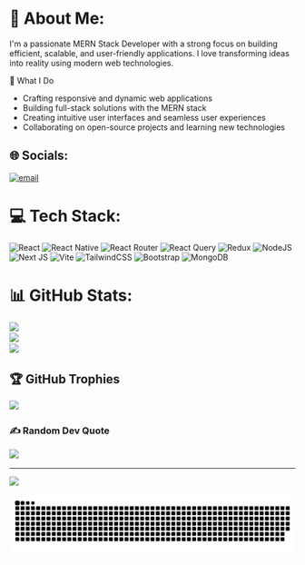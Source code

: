 # 💫 About Me:
I'm a passionate MERN Stack Developer with a strong focus on building efficient, scalable, and user-friendly applications. I love transforming ideas into reality using modern web technologies.

🚀 What I Do
 - Crafting responsive and dynamic web applications
 - Building full-stack solutions with the MERN stack
 - Creating intuitive user interfaces and seamless user experiences
 - Collaborating on open-source projects and learning new technologies


## 🌐 Socials:
[![email](https://img.shields.io/badge/Email-D14836?logo=gmail&logoColor=white)](mailto:fshahriyar393@gmail.com) 

# 💻 Tech Stack:
![React](https://img.shields.io/badge/react-%2320232a.svg?style=for-the-badge&logo=react&logoColor=%2361DAFB) ![React Native](https://img.shields.io/badge/react_native-%2320232a.svg?style=for-the-badge&logo=react&logoColor=%2361DAFB) ![React Router](https://img.shields.io/badge/React_Router-CA4245?style=for-the-badge&logo=react-router&logoColor=white) ![React Query](https://img.shields.io/badge/-React%20Query-FF4154?style=for-the-badge&logo=react%20query&logoColor=white) ![Redux](https://img.shields.io/badge/redux-%23593d88.svg?style=for-the-badge&logo=redux&logoColor=white) ![NodeJS](https://img.shields.io/badge/node.js-6DA55F?style=for-the-badge&logo=node.js&logoColor=white) ![Next JS](https://img.shields.io/badge/Next-black?style=for-the-badge&logo=next.js&logoColor=white) ![Vite](https://img.shields.io/badge/vite-%23646CFF.svg?style=for-the-badge&logo=vite&logoColor=white) ![TailwindCSS](https://img.shields.io/badge/tailwindcss-%2338B2AC.svg?style=for-the-badge&logo=tailwind-css&logoColor=white) ![Bootstrap](https://img.shields.io/badge/bootstrap-%238511FA.svg?style=for-the-badge&logo=bootstrap&logoColor=white) ![MongoDB](https://img.shields.io/badge/MongoDB-%234ea94b.svg?style=for-the-badge&logo=mongodb&logoColor=white)
# 📊 GitHub Stats:
![](https://github-readme-stats.vercel.app/api?username=fahimshahriyarmugdho001&theme=dark&hide_border=false&include_all_commits=false&count_private=false)<br/>
![](https://github-readme-streak-stats.herokuapp.com/?user=fahimshahriyarmugdho001&theme=dark&hide_border=false)<br/>
![](https://github-readme-stats.vercel.app/api/top-langs/?username=fahimshahriyarmugdho001&theme=dark&hide_border=false&include_all_commits=false&count_private=false&layout=compact)

## 🏆 GitHub Trophies
![](https://github-profile-trophy.vercel.app/?username=fahimshahriyarmugdho001&theme=radical&no-frame=false&no-bg=true&margin-w=4)

### ✍️ Random Dev Quote
![](https://quotes-github-readme.vercel.app/api?type=horizontal&theme=radical)

---
[![](https://visitcount.itsvg.in/api?id=fahimshahriyarmugdho001&icon=0&color=0)](https://visitcount.itsvg.in)

<!-- Proudly created with GPRM ( https://gprm.itsvg.in ) -->
<picture>
  <source media="(prefers-color-scheme: dark)" srcset="https://raw.githubusercontent.com/fahimshahriyarmugdho001/fahimshahriyarmugdho001/output/github-snake-dark.svg" />
  <source media="(prefers-color-scheme: light)" srcset="https://raw.githubusercontent.com/fahimshahriyarmugdho001/fahimshahriyarmugdho001/output/github-snake.svg" />
  <img alt="github-snake" src="https://raw.githubusercontent.com/fahimshahriyarmugdho001/fahimshahriyarmugdho001/output/github-snake.svg" />
</picture>
